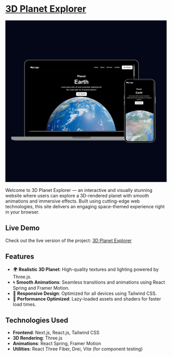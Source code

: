 # [3D Planet Explorer](https://planet-chi.vercel.app/)
![3D Planet Preview](https://raw.githubusercontent.com/personalUseHossain/3D-Planet-Website/refs/heads/main/Portfolio%20Mockup.png)

Welcome to 3D Planet Explorer — an interactive and visually stunning website where users can explore a 3D-rendered planet with smooth animations and immersive effects. Built using cutting-edge web technologies, this site delivers an engaging space-themed experience right in your browser.

## Live Demo
Check out the live version of the project: [3D Planet Explorer](https://planet-chi.vercel.app/)

## Features

- 🌍 **Realistic 3D Planet**: High-quality textures and lighting powered by Three.js.
- 🌀 **Smooth Animations**: Seamless transitions and animations using React Spring and Framer Motion.
- 📱 **Responsive Design**: Optimized for all devices using Tailwind CSS.
- 🚀 **Performance Optimized**: Lazy-loaded assets and shaders for faster load times.

## Technologies Used

- **Frontend**: Next.js, React.js, Tailwind CSS
- **3D Rendering**: Three.js
- **Animations**: React Spring, Framer Motion
- **Utilities**: React Three Fiber, Drei, Vite (for component testing)
